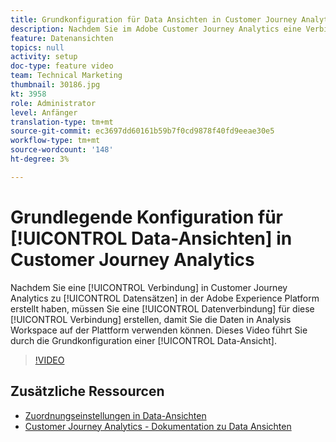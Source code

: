```yaml
---
title: Grundkonfiguration für Data Ansichten in Customer Journey Analytics
description: Nachdem Sie im Adobe Customer Journey Analytics eine Verbindung zu Datensätzen in Adobe Experience Platform hergestellt haben, müssen Sie eine Data Ansicht für diese Verbindung erstellen, damit Sie die Daten in Analysis Workspace auf Plattform verwenden können. In diesem Video werden Sie durch die Basiskonfiguration einer Data-Ansicht geführt.
feature: Datenansichten
topics: null
activity: setup
doc-type: feature video
team: Technical Marketing
thumbnail: 30186.jpg
kt: 3958
role: Administrator
level: Anfänger
translation-type: tm+mt
source-git-commit: ec3697dd60161b59b7f0cd9878f40fd9eeae30e5
workflow-type: tm+mt
source-wordcount: '148'
ht-degree: 3%

---
```



# Grundlegende Konfiguration für [!UICONTROL Data-Ansichten] in Customer Journey Analytics

Nachdem Sie eine [!UICONTROL Verbindung] in Customer Journey Analytics zu [!UICONTROL Datensätzen] in der Adobe Experience Platform erstellt haben, müssen Sie eine [!UICONTROL Datenverbindung] für diese [!UICONTROL Verbindung] erstellen, damit Sie die Daten in Analysis Workspace auf der Plattform verwenden können. Dieses Video führt Sie durch die Grundkonfiguration einer [!UICONTROL Data-Ansicht].

>[!VIDEO](https://video.tv.adobe.com/v/30186/?quality=12&enable10seconds=on&speedcontrol=on)

## Zusätzliche Ressourcen

* [Zuordnungseinstellungen in Data-Ansichten](attribution-settings-in-data-views.md)
* [Customer Journey Analytics - Dokumentation zu Data Ansichten](https://docs.adobe.com/content/help/en/analytics-platform/using/cja-dataviews/create-dataview.html)
